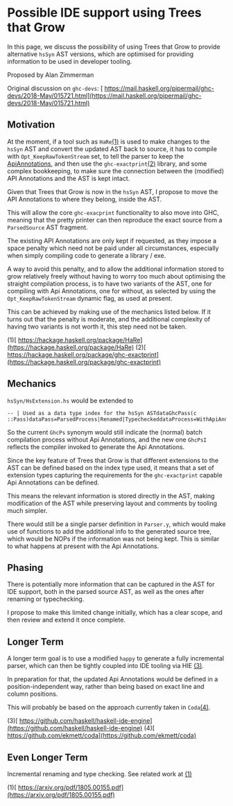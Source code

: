 # Possible IDE support using Trees that Grow


In this page, we discuss the possibility of using Trees that Grow to provide alternative `hsSyn` AST versions, which are optimised for providing information to be used in developer tooling.
 


Proposed by Alan Zimmerman


Original discussion on `ghc-devs`: [ https://mail.haskell.org/pipermail/ghc-devs/2018-May/015721.html](https://mail.haskell.org/pipermail/ghc-devs/2018-May/015721.html)

## Motivation


At the moment, if a tool such as `HaRe`[(1)](implementing-trees-that-grow/ide-support#) is used to make changes to the `hsSyn` AST and convert the updated AST back to source, it has to compile with `Opt_KeepRawTokenStream` set, to tell the parser to keep the [ApiAnnotations](api-annotations), and then use the `ghc-exactprint`[(2)](implementing-trees-that-grow/ide-support#) library, and some complex bookkeeping, to make sure the connection between the (modified) API Annotations and the AST is kept intact.


Given that Trees that Grow is now in the `hsSyn` AST, I propose to move the API Annotations to where they belong, inside the AST.


This will allow the core `ghc-exacprint` functionality to also move into GHC, meaning that the pretty printer can then reproduce the exact source from a `ParsedSource` AST fragment.


The existing API Annotations are only kept if requested, as they impose a space penalty which need not be paid under all circumstances, especially when simply compiling code to generate a library / exe.


A way to avoid this penalty, and to allow the additional information stored to grow relatively freely without having to worry too much about optimising the straight compilation process, is to have two variants of the AST, one for compiling with Api Annotations, one for without, as selected by using the `Opt_KeepRawTokenStream` dynamic flag, as used at present.


This can be achieved by making use of the mechanics listed below. If it turns out that the penalty is moderate, and the additional complexity of having two variants is not worth it, this step need not be taken.

(1)[ https://hackage.haskell.org/package/HaRe](https://hackage.haskell.org/package/HaRe)
(2)[ https://hackage.haskell.org/package/ghc-exactprint](https://hackage.haskell.org/package/ghc-exactprint)

## Mechanics

`hsSyn/HsExtension.hs` would be extended to

```
-- | Used as a data type index for the hsSyn ASTdataGhcPass(c ::Pass)dataPass=ParsedProcess|Renamed|TypecheckeddataProcess=WithApiAnnotations|WithoutApiAnnotationstypeGhcPs=GhcPass('Parsed'WithoutApiAnnotations)typeGhcPsI=GhcPass('Parsed'WithApiAnnotations)
```


So the current `GhcPs` synonym would still indicate the (normal) batch compilation process without Api Annotations, and the new one `GhcPsI` reflects the compiler invoked to generate the Api Annotations.


Since the key feature of Trees that Grow is that different extensions to the AST can be defined based on the index type used, it means that a set of extension types capturing the requirements for the `ghc-exactprint` capable Api Annotations can be defined.


This means the relevant information is stored directly in the AST, making modification of the AST while preserving layout and comments by tooling much simpler.


There would still be a single parser definition in `Parser.y`, which would make use of functions to add the additional info to the generated source tree, which would be NOPs if the information was not being kept. This is similar to what happens at present with the Api Annotations.

## Phasing


There is potentially more information that can be captured in the AST for IDE support, both in the parsed source AST, as well as the ones after renaming or typechecking.


I propose to make this limited change initially, which has a clear scope, and then review and extend it once complete.

## Longer Term


A longer term goal is to use a modified `happy` to generate a fully incremental parser, which can then be tightly coupled into IDE tooling via HIE [(3)](implementing-trees-that-grow/ide-support#).


In preparation for that, the updated Api Annotations would be defined in a position-independent way, rather than being based on exact line and column positions.


This will probably be based on the approach currently taken in `Coda`[(4)](implementing-trees-that-grow/ide-support#).

(3)[ https://github.com/haskell/haskell-ide-engine](https://github.com/haskell/haskell-ide-engine)
(4)[ https://github.com/ekmett/coda](https://github.com/ekmett/coda)

## Even Longer Term


Incremental renaming and type checking.  See related work at [(1)](implementing-trees-that-grow/ide-support#)

(1)[ https://arxiv.org/pdf/1805.00155.pdf](https://arxiv.org/pdf/1805.00155.pdf)